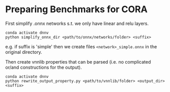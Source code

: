 
# Preparing Benchmarks for CORA

First simplify .onnx networks s.t. we only have linear and relu layers.

```
conda activate dnnv
python simplify_onnx_dir <path/to/onnx/networks/folder> <suffix> 
```

e.g. if suffix is 'simple' then we create files `<network>_simple.onnx` in the original directory.


Then create vnnlib properties that can be parsed (i.e. no complicated or/and constructions for the output).

```
conda activate dnnv
python rewrite_output_property.py <path/to/vnnlib/folder> <output_dir> <suffix>
```

